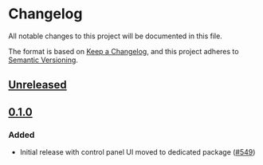 # Changelog

All notable changes to this project will be documented in this file.

The format is based on [Keep a Changelog](https://keepachangelog.com/en/1.0.0/),
and this project adheres to [Semantic Versioning](https://semver.org/spec/v2.0.0.html).

## [Unreleased]

## [0.1.0]

### Added

- Initial release with control panel UI moved to dedicated package ([#549](https://github.com/MetaMask/ocap-kernel/pull/549))

[Unreleased]: https://github.com/MetaMask/ocap-kernel/compare/@metamask/kernel-ui@0.1.0...HEAD
[0.1.0]: https://github.com/MetaMask/ocap-kernel/releases/tag/@metamask/kernel-ui@0.1.0
